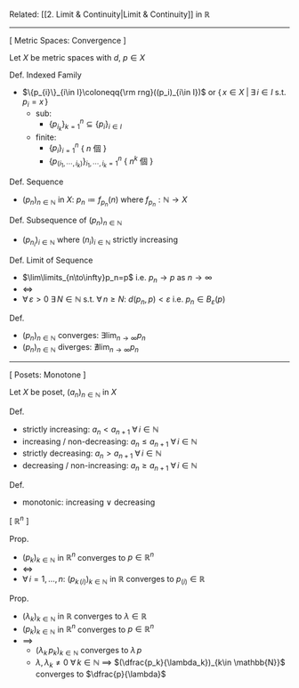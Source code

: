 
Related:  [[2. Limit & Continuity|Limit & Continuity]] in $\mathbb{R}$

---

\[ Metric Spaces: Convergence ]

Let $X$ be metric spaces with $d$,  $p\in X$

Def. Indexed Family
- $\{p_{i}\}_{i\in I}\coloneqq{\rm rng}((p_i)_{i\in I})$ or $\{\,x\in X\;|\;\exists\,i\in I$ s.t. $p_i=x\,\}$
	- sub:
		- $\big\{p_{i_{k}}\big\}_{k=1}^{n}\subseteq\{p_{i}\}_{i\in I}$
	- finite:
		- $\big\{p_{i}\big\}_{i=1}^{n}$             { $n$ 個 }
		- $\big\{p_{(i_{1},\,\cdots,\,i_{k})}\big\}_{i_1,\,\cdots,\,i_{k}=1}^{n}$  { $n^{k}$ 個 }

Def. Sequence
- $(p_n)_{n\in\mathbb{N}}$ in $X$:  $p_n\coloneqq f_{p_n}(n)$  where  $f_{p_n}:\mathbb{N}\to X$

Def. Subsequence of $(p_n)_{n\in\mathbb{N}}$
- $(p_{n_i})_{i\in\mathbb{N}}$  where  $(n_i)_{i\in\mathbb{N}}$ strictly increasing

Def. Limit of Sequence
- $\lim\limits_{n\to\infty}p_n=p$  i.e.  $p_n\to p$ as $n\to\infty$
- $\iff$
- $\forall\,\varepsilon>0$  $\exists\,N\in\mathbb{N}$  s.t.  $\forall\,n\geq N$:  $d(p_n,\,p)<\varepsilon$  i.e.  $p_n\in B_{\varepsilon}(p)$

Def.
- $(p_n)_{n\in\mathbb{N}}$ converges:  $\exists\displaystyle\lim_{n\to \infty}p_n$
- $(p_n)_{n\in\mathbb{N}}$ diverges:   $\nexists\displaystyle\lim_{n\to \infty}p_n$

---

\[ Posets: Monotone ]

Let $X$ be poset, $(a_n)_{n\in\mathbb{N}}$ in $X$

Def.
- strictly increasing:           $a_{n}<a_{n+1}$  $\forall\,{i\in\mathbb{N}}$
- increasing / non-decreasing:   $a_{n}\leq a_{n+1}$  $\forall\,{i\in\mathbb{N}}$
- strictly decreasing:           $a_{n}>a_{n+1}$  $\forall\,{i\in\mathbb{N}}$
- decreasing / non-increasing:   $a_{n}\geq a_{n+1}$  $\forall\,{i\in\mathbb{N}}$

Def.
- monotonic:  increasing $\lor$ decreasing


\[ $\mathbb{R}^n$ ]

Prop.
- $(p_k)_{k\in\mathbb{N}}$ in $\mathbb{R}^n$ converges to $p\in\mathbb{R}^n$
- $\iff$
- $\forall\,i=1,\,...,\,n$:  $(p_{k\,(i)})_{k\in\mathbb{N}}$ in $\mathbb{R}$ converges to $p_{(i)}\in\mathbb{R}$

Prop.
- $(\lambda_k)_{k\in \mathbb{N}}$ in $\mathbb{R}$ converges to $\lambda\in\mathbb{R}$
- $(p_k)_{k\in\mathbb{N}}$ in $\mathbb{R}^n$ converges to $p\in\mathbb{R}^n$
- $\implies$
	- $(\lambda_k\,p_k)_{k\in \mathbb{N}}$ converges to $\lambda\,p$
	- $\lambda,\,\lambda_k\neq 0$  $\forall\,k\in\mathbb{N}$ $\implies$ $(\dfrac{p_k}{\lambda_k})_{k\in \mathbb{N}}$ converges to $\dfrac{p}{\lambda}$